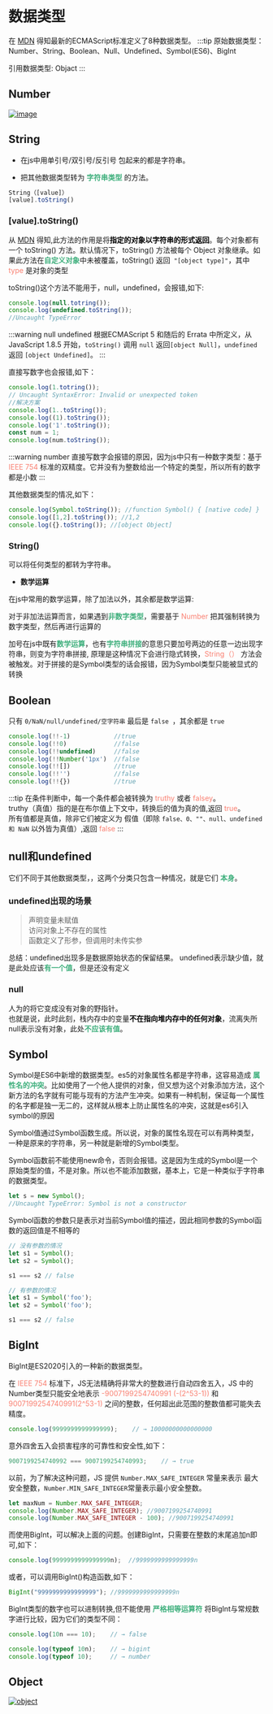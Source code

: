 # 数据类型
在 [MDN](https://developer.mozilla.org/zh-CN/docs/Web/JavaScript/Data_structures) 得知最新的ECMAScript标准定义了8种数据类型。
:::tip
原始数据类型：Number、String、Boolean、Null、Undefined、Symbol(ES6)、BigInt

引用数据类型: Objact
:::

## Number
<a data-fancybox title="image" href="/blog/assets/img/number.852527bd.jpg">![image](./imgs/number.jpg)</a>


## String
* 在js中用单引号/双引号/反引号 包起来的都是字符串。

* 把其他数据类型转为 <font color="#3EAF7C">**字符串类型**</font> 的方法。
```js
String（[value]）
[value].toString()
```

### [value].toString()

从 [MDN](https://developer.mozilla.org/zh-CN/search?q=toString) 得知,此方法的作用是将<font color="#000000">**指定的对象以字符串的形式返回**</font>。每个对象都有一个 toString() 方法。默认情况下，toString() 方法被每个 Object 对象继承。如果此方法在<font color="#3EAF7C">**自定义对象**</font>中未被覆盖，toString() 返回` "[object type]"`，其中  <font color="#FA8072">type</font> 是对象的类型

toString()这个方法不能用于，null，undefined，会报错,如下:
```js
console.log(null.totring());
console.log(undefined.toString());
//Uncaught TypeError

```
:::warning null undefined
根据ECMAScript 5 和随后的 Errata 中所定义，从 JavaScript 1.8.5 开始，`toString()` 调用 `null` 返回`[object Null]`，`undefined` 返回 `[object Undefined]`。
:::

直接写数字也会报错,如下：
```js
console.log(1.totring());
// Uncaught SyntaxError: Invalid or unexpected token
//解决方案
console.log(1..toString());
console.log((1).toString());
console.log('1'.toString());
const num = 1;
console.log(num.toString());
```
:::warning number
直接写数字会报错的原因，因为js中只有一种数字类型：基于 <font color="#FA8072">IEEE 754</font> 标准的双精度。它并没有为整数给出一个特定的类型，所以所有的数字都是小数
:::

其他数据类型的情况,如下：
```js
console.log(Symbol.toString()); //function Symbol() { [native code] }
console.log([1,2].toString()); //1,2
console.log({}.toString()); //[object Object]
```

### String()

可以将任何类型的都转为字符串。

* **数学运算**

在js中常用的数学运算，除了加法以外，其余都是数学运算:

 对于非加法运算而言，如果遇到<font color="#3EAF7C">**非数字类型**</font>，需要基于 <font color="#FA8072">Number</font> 把其强制转换为数字类型，然后再进行运算的

 加号在js中既有<font color="#3EAF7C">**数学运算**</font>，也有<font color="#3EAF7C">**字符串拼接**</font>的意思只要加号两边的任意一边出现字符串，则变为字符串拼接, 原理是这种情况下会进行隐式转换，<font color="#FA8072">String（）</font> 方法会被触发。对于拼接的是Symbol类型的话会报错，因为Symbol类型只能被显式的转换

## Boolean
只有 `0/NaN/null/undefined/空字符串`  最后是 `false `，其余都是 `true`
```js
console.log(!!-1) 		     //true
console.log(!!0)		     //false
console.log(!!undefined)	 //false
console.log(!!Number('1px')	 //false
console.log(!![])		     //true
console.log(!!'')		     //false
console.log(!!{})		     //true
```
:::tip
在条件判断中，每一个条件都会被转换为 <font color="#FA8072">truthy</font> 或者 <font color="#FA8072">falsey</font>。   
truthy（真值）指的是在布尔值上下文中，转换后的值为真的值,返回 <font color="#FA8072">true</font>。  
所有值都是真值，除非它们被定义为 假值（即除 `false、0、""、null、undefined 和 NaN` 以外皆为真值）,返回<font color="#FA8072"> false</font>
:::

 ## null和undefined
 它们不同于其他数据类型，，这两个分类只包含一种情况，就是它们 <font color="#3EAF7C">**本身**</font>。

### undefined出现的场景

>声明变量未赋值  
>访问对象上不存在的属性  
>函数定义了形参，但调用时未传实参  

总结：undefined出现多是数据原始状态的保留结果。
undefined表示缺少值，就是此处应该<font color="#3EAF7C">**有一个值**</font>，但是还没有定义


### null

人为的将它变成没有对象的野指针。  
也就是说，此时此刻，栈内存中的变量<font color="#000000">**不在指向堆内存中的任何对象**</font>，流离失所null表示没有对象，此处<font color="#3EAF7C">**不应该有值**</font>。

## Symbol
Symbol是ES6中新增的数据类型。es5的对象属性名都是字符串，这容易造成 <font color="#3EAF7C">**属性名的冲突**</font>。比如使用了一个他人提供的对象，但又想为这个对象添加方法，这个新方法的名字就有可能与现有的方法产生冲突。如果有一种机制，保证每一个属性的名字都是独一无二的，这样就从根本上防止属性名的冲突，这就是es6引入symbol的原因


Symbol值通过Symbol函数生成。所以说，对象的属性名现在可以有两种类型，一种是原来的字符串，另一种就是新增的Symbol类型。

Symbol函数前不能使用new命令，否则会报错。这是因为生成的Symbol是一个原始类型的值，不是对象。所以也不能添加数据，基本上，它是一种类似于字符串的数据类型。
```js
let s = new Symbol();
//Uncaught TypeError: Symbol is not a constructor
```

Symbol函数的参数只是表示对当前Symbol值的描述，因此相同参数的Symbol函数的返回值是不相等的

```js
// 没有参数的情况
let s1 = Symbol();
let s2 = Symbol();

s1 === s2 // false

// 有参数的情况
let s1 = Symbol('foo');
let s2 = Symbol('foo');

s1 === s2 // false
```

## BigInt
BigInt是ES2020引入的一种新的数据类型。

在 <font color="#FA8072">IEEE 754</font> 标准下，JS无法精确将非常大的整数进行自动四舍五入，JS 中的Number类型只能安全地表示 <font color="#FA8072">-9007199254740991 (-(2^53-1))</font> 和 <font color="#FA8072">9007199254740991(2^53-1)</font> 之间的整数，任何超出此范围的整数值都可能失去精度。
```js
console.log(9999999999999999);    // → 10000000000000000
```
意外四舍五入会损害程序的可靠性和安全性,如下：
```js
9007199254740992 === 9007199254740993;    // → true
```
以前，为了解决这种问题，JS 提供 `Number.MAX_SAFE_INTEGER` 常量来表示 最大安全整数，`Number.MIN_SAFE_INTEGER`常量表示最小安全整数。
```js
let maxNum = Number.MAX_SAFE_INTEGER;
console.log(Number.MAX_SAFE_INTEGER); //9007199254740991
console.log(Number.MAX_SAFE_INTEGER - 100); //9007199254740991
```
而使用BigInt，可以解决上面的问题。创建BigInt，只需要在整数的末尾追加n即可,如下：
```js
console.log(9999999999999999n);  //9999999999999999n
```
或者，可以调用BigInt()构造函数,如下：
```js
BigInt("9999999999999999"); //9999999999999999n
```
BigInt类型的数字也可以进制转换,但不能使用 <font color="#3EAF7C">**严格相等运算符**</font> 将BigInt与常规数字进行比较，因为它们的类型不同：
```js
console.log(10n === 10);    // → false

console.log(typeof 10n);    // → bigint
console.log(typeof 10);     // → number
```

## Object
<a data-fancybox title="object" href="/blog/assets/img/object.376c91e0.jpg">![object](./imgs/object.jpg)</a>
